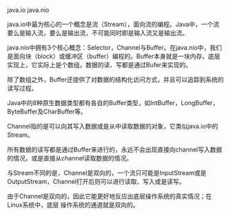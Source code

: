 java.io
java.nio

java.io中最为核心的一个概念是流（Stream），面向流的编程。Java中，一个流要么是输入流，要么是输出流，不可能同时即是输入流又是输出流。

java.nio中拥有3个核心概念：Selector，Channel与Buffer。在java.nio中，我们是面向块（block）或缓冲区（buffer）编程的。Buffer本身就是一块内存，底层实现上，它实际上是个数组。数据的读、写都是通过Bufer来实现的。

除了数组之外，Buffer还提供了对数据的结构化访问方式，并且可以追踪到系统的读写过程。

Java中的8种原生数据类型都有各自的Buffer类型，如IntBuffer，LongBuffer，ByteBuffer及CharBuffer等。

Channel指的是可以向其写入数据或是从中读取数据的对象，它类似java.io中的Stream。

所有数据的读写都是通过Buffer来进行的，永远不会出现直接向channel写入数据的情况，或是直接从channel读取数据的情况。

与Stream不同的是，Channel是双向的，一个流只可能是InputStream或是OutputStream，Channel打开后则可以进行读取、写入或是读写。

由于Channel是双向的，因此它能更好地反应出底层操作系统的真实情况；在Linux系统中，底层 操作系统的通道就是双向的。

